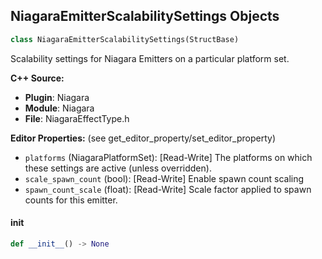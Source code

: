 ## NiagaraEmitterScalabilitySettings Objects

```python
class NiagaraEmitterScalabilitySettings(StructBase)
```

Scalability settings for Niagara Emitters on a particular platform set.

**C++ Source:**

- **Plugin**: Niagara
- **Module**: Niagara
- **File**: NiagaraEffectType.h

**Editor Properties:** (see get_editor_property/set_editor_property)

- ``platforms`` (NiagaraPlatformSet):  [Read-Write] The platforms on which these settings are active (unless overridden).
- ``scale_spawn_count`` (bool):  [Read-Write] Enable spawn count scaling
- ``spawn_count_scale`` (float):  [Read-Write] Scale factor applied to spawn counts for this emitter.

<a id="unreal.NiagaraEmitterScalabilitySettings.__init__"></a>

#### __init__

```python
def __init__() -> None
```

<a id="unreal.NiagaraEmitterScalabilityOverride"></a>